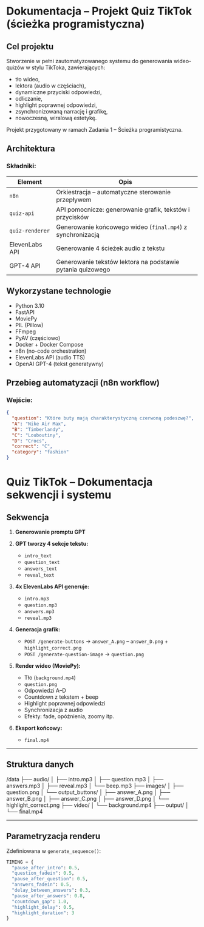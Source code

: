 # Dokumentacja – Projekt Quiz TikTok (ścieżka programistyczna)

## Cel projektu

Stworzenie w pełni zautomatyzowanego systemu do generowania wideo-quizów w stylu TikToka, zawierających:

- tło wideo,
- lektora (audio w częściach),
- dynamiczne przyciski odpowiedzi,
- odliczanie,
- highlight poprawnej odpowiedzi,
- zsynchronizowaną narrację i grafikę,
- nowoczesną, wiralową estetykę.

Projekt przygotowany w ramach Zadania 1 – Ścieżka programistyczna.

## Architektura

### Składniki:

| Element        | Opis                                                             |
|----------------|------------------------------------------------------------------|
| `n8n`          | Orkiestracja – automatyczne sterowanie przepływem                |
| `quiz-api`     | API pomocnicze: generowanie grafik, tekstów i przycisków         |
| `quiz-renderer`| Generowanie końcowego wideo (`final.mp4`) z synchronizacją       |
| ElevenLabs API | Generowanie 4 ścieżek audio z tekstu                             |
| GPT-4 API      | Generowanie tekstów lektora na podstawie pytania quizowego       |

## Wykorzystane technologie

- Python 3.10
- FastAPI
- MoviePy
- PIL (Pillow)
- FFmpeg
- PyAV (częściowo)
- Docker + Docker Compose
- n8n (no-code orchestration)
- ElevenLabs API (audio TTS)
- OpenAI GPT-4 (tekst generatywny)

## Przebieg automatyzacji (n8n workflow)

### Wejście:
```json
{
  "question": "Które buty mają charakterystyczną czerwoną podeszwę?",
  "A": "Nike Air Max",
  "B": "Timberlandy",
  "C": "Louboutiny",
  "D": "Crocs",
  "correct": "C",
  "category": "fashion"
}

```

# Quiz TikTok – Dokumentacja sekwencji i systemu

## Sekwencja

1. **Generowanie promptu GPT**

2. **GPT tworzy 4 sekcje tekstu:**
   - `intro_text`
   - `question_text`
   - `answers_text`
   - `reveal_text`

3. **4x ElevenLabs API generuje:**
   - `intro.mp3`
   - `question.mp3`
   - `answers.mp3`
   - `reveal.mp3`

4. **Generacja grafik:**
   - `POST /generate-buttons` → `answer_A.png` – `answer_D.png` + `highlight_correct.png`
   - `POST /generate-question-image` → `question.png`

5. **Render wideo (MoviePy):**
   - Tło (`background.mp4`)
   - `question.png`
   - Odpowiedzi A–D
   - Countdown z tekstem + beep
   - Highlight poprawnej odpowiedzi
   - Synchronizacja z audio
   - Efekty: fade, opóźnienia, zoomy itp.

6. **Eksport końcowy:**
   - `final.mp4`

---

## Struktura danych

/data
├── audio/
│ ├── intro.mp3
│ ├── question.mp3
│ ├── answers.mp3
│ ├── reveal.mp3
│ └── beep.mp3
├── images/
│ ├── question.png
│ └── output_buttons/
│ ├── answer_A.png
│ ├── answer_B.png
│ ├── answer_C.png
│ ├── answer_D.png
│ └── highlight_correct.png
├── video/
│ └── background.mp4
├── output/
│ └── final.mp4


---

## Parametryzacja renderu

Zdefiniowana w `generate_sequence()`:

```python
TIMING = {
  "pause_after_intro": 0.5,
  "question_fadein": 0.5,
  "pause_after_question": 0.5,
  "answers_fadein": 0.5,
  "delay_between_answers": 0.3,
  "pause_after_answers": 0.8,
  "countdown_gap": 1.0,
  "highlight_delay": 0.5,
  "highlight_duration": 3
}


